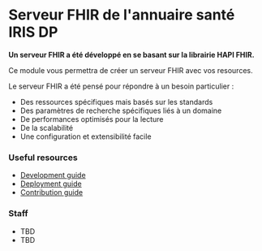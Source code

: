 # Serveur FHIR de l'annuaire santé IRIS DP

**Un serveur FHIR a été développé en se basant sur la librairie HAPI FHIR.**

Ce module vous permettra de créer un serveur FHIR avec vos resources.

Le serveur FHIR a été pensé pour répondre à un besoin particulier :

* Des ressources spécifiques mais basés sur les standards
* Des paramètres de recherche spécifiques liés à un domaine
* De performances optimisés pour la lecture
* De la scalabilité
* Une configuration et extensibilité facile

### Useful resources

* [Development guide](docs/start-dev.md)
* [Deployment guide](docs/deploy.md)
* [Contribution guide](docs/contribute.md)

### Staff

* TBD
* TBD





